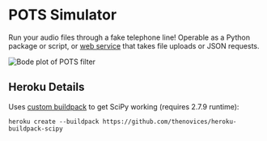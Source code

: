 # POTS Simulator

Run your audio files through a fake telephone line! Operable as a Python
package or script, or [web service][webservice] that takes file uploads or JSON
requests.

![Bode plot of POTS filter][potsbode]

## Heroku Details

Uses [custom buildpack][scipypack] to get SciPy working (requires 2.7.9 runtime):

    heroku create --buildpack https://github.com/thenovices/heroku-buildpack-scipy


[scipypack]: https://github.com/thenovices/heroku-buildpack-scipy
[webservice]: https://alpine-cupcake-2461.herokuapp.com/pots
[potsbode]: https://github.com/nicktimko/pots-sim/raw/master/docs/pots-bodeplot.png
